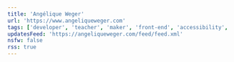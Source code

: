 ```yaml
---
title: 'Angélique Weger'
url: 'https://www.angeliqueweger.com'
tags: ['developer', 'teacher', 'maker', 'front-end', 'accessibility', 'a11y', 'CSS', 'Sass', 'leadership', 'eleventy', '11ty']
updatesFeed: 'https://angeliqueweger.com/feed/feed.xml'
nsfw: false
rss: true
---
```

